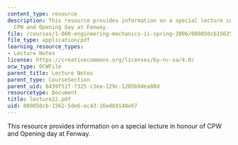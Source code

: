 ```yaml
---
content_type: resource
description: This resource provides information on a special lecture in honour of
  CPW and Opening day at Fenway.
file: /courses/1-060-engineering-mechanics-ii-spring-2006/009850cb15625de6ec4316edb9148eb7_lecture22.pdf
file_type: application/pdf
learning_resource_types:
- Lecture Notes
license: https://creativecommons.org/licenses/by-nc-sa/4.0/
ocw_type: OCWFile
parent_title: Lecture Notes
parent_type: CourseSection
parent_uid: 6439f51f-7325-c3ea-129c-1205b94ea80d
resourcetype: Document
title: lecture22.pdf
uid: 009850cb-1562-5de6-ec43-16edb9148eb7
---
```

This resource provides information on a special lecture in honour of CPW and Opening day at Fenway.